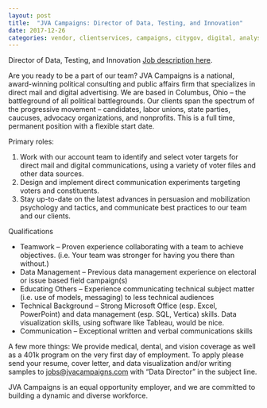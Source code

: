 ```yaml
---
layout: post
title:  "JVA Campaigns: Director of Data, Testing, and Innovation"
date: 2017-12-26
categories: vendor, clientservices, campaigns, citygov, digital, analyst, nonprofit, datamanagement, tech, executive, intern, IT
---
```


Director of Data, Testing, and Innovation
[Job description here](http://www.jvacampaigns.com/apply/Data_Director.pdf).

Are you ready to be a part of our team?
JVA Campaigns is a national, award-winning political consulting and public affairs firm that specializes in direct mail and digital
advertising. We are based in Columbus, Ohio – the battleground of all political battlegrounds. Our clients span the spectrum of the
progressive movement – candidates, labor unions, state parties, caucuses, advocacy organizations, and nonprofits. This is a full time, permanent position with a flexible start date.

Primary roles:
1) Work with our account team to identify and select voter targets for direct mail and digital
communications, using a variety of voter files and other data sources.
2) Design and implement direct communication experiments targeting voters and constituents.
3) Stay up-to-date on the latest advances in persuasion and mobilization psychology and tactics, and
communicate best practices to our team and our clients.

Qualifications
* Teamwork – Proven experience collaborating with a team to achieve objectives. (i.e. Your team was stronger for having you there than without.)
* Data Management – Previous data management experience on electoral or issue based field campaign(s)
* Educating Others – Experience communicating technical subject matter (i.e. use of models, messaging) to less technical audiences
* Technical Background – Strong Microsoft Office (esp. Excel, PowerPoint) and data management (esp. SQL, Vertica) skills. Data visualization skills, using software like Tableau, would be nice.
* Communication – Exceptional written and verbal communications skills

A few more things:
We provide medical, dental, and vision coverage as well as a 401k program on the very first day of employment. To apply please send your resume, cover letter, and data visualization and/or writing samples to jobs@jvacampaigns.com with “Data Director” in the subject line.

JVA Campaigns is an equal opportunity employer, and we are committed to building a dynamic and
diverse workforce. 
